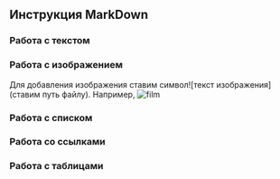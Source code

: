 ## Инструкция MarkDown

### Работа с текстом

### Работа с изображением

Для добавления изображения ставим символ![текст изображения](ставим путь файлу). Например, ![film](film.jpg)

### Работа с списком

### Работа со ссылками

### Работа с таблицами